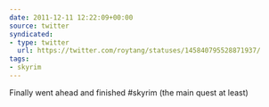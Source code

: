 ```yaml
---
date: 2011-12-11 12:22:09+00:00
source: twitter
syndicated:
- type: twitter
  url: https://twitter.com/roytang/statuses/145840795528871937/
tags:
- skyrim
---
```


Finally went ahead and finished #skyrim (the main quest at least)